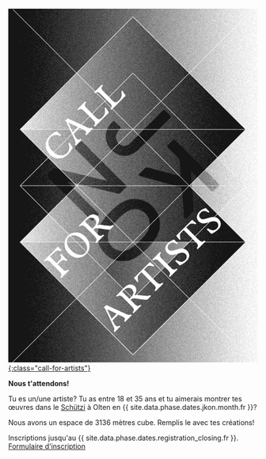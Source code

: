 [![Call for Artists](images/calls/callforartists_2021.gif){:class="call-for-artists"}](/call-for-artists.fr.html)

__Nous t'attendons!__ 

Tu es un/une artiste? Tu as entre 18 et 35 ans et tu aimerais montrer tes œuvres dans le [Schützi](https://schuetzi.ch/) à Olten en {{ site.data.phase.dates.jkon.month.fr }}? 

Nous avons un espace de 3136 mètres cube. Remplis le avec tes créations!

Inscriptions jusqu'au {{ site.data.phase.dates.registration_closing.fr }}. [Formulaire d'inscription](/call-for-artists.fr.html)
